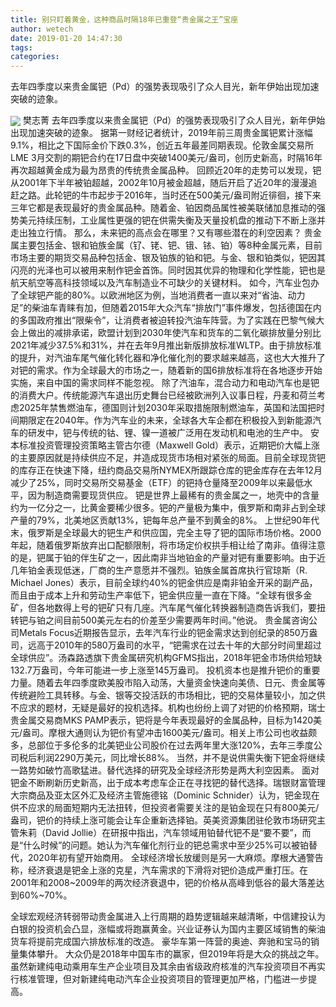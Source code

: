 ```yaml
---
title: 别只盯着黄金，这种商品时隔18年已重登“贵金属之王”宝座
author: wetech
date: 2019-01-20 14:47:30
tags: 
categories: 
---
```

去年四季度以来贵金属钯（Pd）的强势表现吸引了众人目光，新年伊始出现加速突破的迹象。
<!-- more -->
<img align="center" border="0" src="https://imgcdn.yicai.com/uppics/images/2019/01/a7cdee5b318cabb3a0d5f05849268be7.jpg" />
樊志菁
去年四季度以来贵金属钯（Pd）的强势表现吸引了众人目光，新年伊始出现加速突破的迹象。
据第一财经记者统计，2019年前三周贵金属钯累计涨幅9.1%，相比之下国际金价下跌0.3%，创近五年最差同期表现。伦敦金属交易所LME 3月交割的期钯合约在17日盘中突破1400美元/盎司，创历史新高，时隔16年再次超越黄金成为最为昂贵的传统贵金属品种。
回顾近20年的走势可以发现，钯从2001年下半年被铂超越，2002年10月被金超越，随后开启了近20年的漫漫追赶之路。此轮钯的牛市起步于2016年，当时还在500美元/盎司附近徘徊，接下来三年它都是表现最好的贵金属品种。随着金、铂因商品属性被美联储加息推动的强势美元持续压制，工业属性更强的钯在供需失衡及天量投机盘的推动下不断上涨并走出独立行情。
那么，未来钯的高点会在哪里？又有哪些潜在的利空因素？
贵金属主要包括金、银和铂族金属（钌、铑、钯、锇、铱、铂）等8种金属元素，目前市场主要的期货交易品种包括金、银及铂族的铂和钯。与金、银和铂类似，钯因其闪亮的光泽也可以被用来制作钯金首饰。同时因其优异的物理和化学性能，钯也是航天航空等高科技领域以及汽车制造业不可缺少的关键材料。
如今，汽车业包办了全球钯产能的80%。以欧洲地区为例，当地消费者一直以来对“省油、动力足”的柴油车青睐有加，但随着2015年大众汽车“排放门”事件爆发，包括德国在内的多国政府推出“限柴令”，让消费者被迫转投汽油车阵营。为了实践在巴黎气候大会上做出的减排承诺，欧盟计划到2030年使汽车和货车的二氧化碳排放量分别比2021年减少37.5%和31%，并在去年9月推出新版排放标准WLTP。由于排放标准的提升，对汽油车尾气催化转化器和净化催化剂的要求越来越高，这也大大推升了对钯的需求。作为全球最大的市场之一，随着新的国6排放标准将在各地逐步开始实施，来自中国的需求同样不能忽视。
除了汽油车，混合动力和电动汽车也是钯的消费大户。传统能源汽车退出历史舞台已经被欧洲列入议事日程，丹麦和荷兰考虑2025年禁售燃油车，德国则计划2030年采取措施限制燃油车，英国和法国把时间期限定在2040年。作为汽车业的未来，全球各大车企都在积极投入到新能源汽车的研发中，钯与传统的钴、锂、镍一道被广泛用在发动机和电池的生产中。
安本标准投资管理投资策略主管古尔德（Maxwell Gold）表示，近期钯价大幅上涨的主要原因就是持续供应不足，并造成现货市场相对紧张的局面。目前全球现货钯的库存正在快速下降，纽约商品交易所NYMEX所跟踪仓库的钯金库存在去年12月减少了25%，同时交易所交易基金（ETF）的钯持仓量降至2009年以来最低水平，因为制造商需要现货供应。
钯是世界上最稀有的贵金属之一，地壳中的含量约为一亿分之一，比黄金要稀少很多。钯的产量极为集中，俄罗斯和南非占到全球产量的79%，北美地区贡献13%，钯每年总产量不到黄金的8%。
上世纪90年代末，俄罗斯是全球最大的钯生产和供应国，完全主导了钯的国际市场价格。2000年起，随着俄罗斯放弃出口配额限制，将市场定价权拱手相让给了南非。值得注意的是，钯属于铂的伴生矿之一，因此南非当地铂金的产量对钯有重要影响。由于近几年铂金表现低迷，厂商的生产意愿并不强烈。铂族金属首席执行官琼斯（R. Michael Jones）表示，目前全球约40%的钯金供应是南非铂金开采的副产品，而且由于成本上升和劳动生产率低下，钯金供应量一直在下降。“全球有很多金矿，但各地数得上号的钯矿只有几座。汽车尾气催化转换器制造商告诉我们，要扭转钯与铂之间目前500美元左右的价差至少需要两年时间。”他说。
贵金属咨询公司Metals Focus近期报告显示，去年汽车行业的钯金需求达到创纪录的850万盎司，远高于2010年的580万盎司的水平，“钯需求在过去十年的大部分时间里超过全球供应”。汤森路透旗下贵金属研究机构GFMS指出，2018年钯金市场供给短缺132.7万盎司，今年可能进一步上涨至145万盎司。
投机资本也是推升钯价的重要力量。随着去年四季度欧美股市陷入动荡，大量资金快速向美债、日元、贵金属等传统避险工具转移。与金、银等交投活跃的市场相比，钯的交易体量较小，加之供不应求的题材，无疑是最好的投机选择。机构也纷纷上调了对钯的价格预期，瑞士贵金属交易商MKS PAMP表示，钯将是今年表现最好的金属品种，目标为1420美元/盎司。摩根大通则认为钯价有望冲击1600美元/盎司。相关上市公司也收益颇多，总部位于多伦多的北美钯业公司股价在过去两年里大涨120%，去年三季度公司税后利润2290万美元，同比增长88%。
当然，并不是说供需失衡下钯金将继续一路势如破竹高歌猛进。替代选择的研究及全球经济形势是两大利空因素。
面对钯金不断刷新历史新高，出于成本考虑车企正在寻找钯的替代选择。瑞银财富管理大宗商品及亚太区外汇及经济主管施德铭（Dominic Schnider）认为，钯金现在供不应求的局面短期内无法扭转，但投资者需要关注的是铂金现在只有800美元/盎司，钯价的持续上涨可能会让车企重新选择铂。英美资源集团驻伦敦市场研究主管朱莉（David Jollie）在研报中指出，汽车领域用铂替代钯不是“要不要”，而是“什么时候”的问题。她认为汽车催化剂行业的钯总需求中至少25%可以被铂替代，2020年初有望开始商用。
全球经济增长放缓则是另一大麻烦。摩根大通警告称，经济衰退是钯金上涨的克星，汽车需求的下滑将对钯价造成严重打压。在2001年和2008~2009年的两次经济衰退中，钯的价格从高峰到低谷的最大落差达到60%~70%。
 
 
全球宏观经济转弱带动贵金属进入上行周期的趋势逻辑越来越清晰，中信建投认为白银的投资机会凸显，涨幅或将跑赢黄金。兴业证券认为国内主要区域销售的柴油货车将提前完成国六排放标准的改造。
豪华车第一阵营的奥迪、奔驰和宝马的销量集体攀升。
大众仍是2018年中国车市的赢家，但2019年将是大众的挑战之年。
虽然新建纯电动乘用车生产企业项目及其余由省级政府核准的汽车投资项目不再实行核准管理，但对新建纯电动汽车企业投资项目的管理更加严格，门槛进一步提高。
